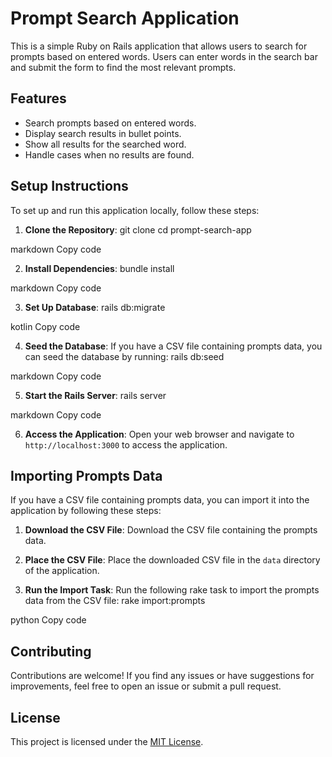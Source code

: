 # Prompt Search Application

This is a simple Ruby on Rails application that allows users to search for prompts based on entered words. Users can enter words in the search bar and submit the form to find the most relevant prompts.

## Features

- Search prompts based on entered words.
- Display search results in bullet points.
- Show all results for the searched word.
- Handle cases when no results are found.

## Setup Instructions

To set up and run this application locally, follow these steps:

1. **Clone the Repository**: 
git clone <repository-url>
cd prompt-search-app

markdown
Copy code

2. **Install Dependencies**: 
bundle install

markdown
Copy code

3. **Set Up Database**: 
rails db:migrate

kotlin
Copy code

4. **Seed the Database**: 
If you have a CSV file containing prompts data, you can seed the database by running:
rails db:seed

markdown
Copy code

5. **Start the Rails Server**: 
rails server

markdown
Copy code

6. **Access the Application**: 
Open your web browser and navigate to `http://localhost:3000` to access the application.

## Importing Prompts Data

If you have a CSV file containing prompts data, you can import it into the application by following these steps:

1. **Download the CSV File**: 
Download the CSV file containing the prompts data.

2. **Place the CSV File**: 
Place the downloaded CSV file in the `data` directory of the application.

3. **Run the Import Task**: 
Run the following rake task to import the prompts data from the CSV file:
rake import:prompts

python
Copy code

## Contributing

Contributions are welcome! If you find any issues or have suggestions for improvements, feel free to open an issue or submit a pull request.

## License

This project is licensed under the [MIT License](LICENSE).